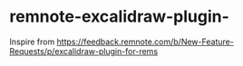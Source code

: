 # remnote-excalidraw-plugin-
Inspire from https://feedback.remnote.com/b/New-Feature-Requests/p/excalidraw-plugin-for-rems
